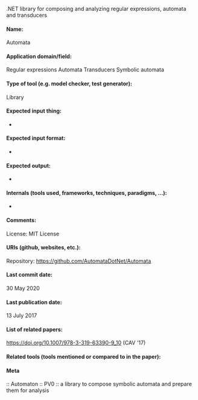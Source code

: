 .NET library for composing and analyzing regular expressions, automata and transducers

#### Name:
Automata

#### Application domain/field:
Regular expressions
Automata
Transducers
Symbolic automata

#### Type of tool (e.g. model checker, test generator):
Library

#### Expected input thing:
-

#### Expected input format:
-

#### Expected output:
-

#### Internals (tools used, frameworks, techniques, paradigms, ...):
-

#### Comments:
License: MIT License

#### URIs (github, websites, etc.):
Repository: https://github.com/AutomataDotNet/Automata

#### Last commit date:
30 May 2020

#### Last publication date:
13 July 2017

#### List of related papers:
https://doi.org/10.1007/978-3-319-63390-9_10 (CAV '17)

#### Related tools (tools mentioned or compared to in the paper):

#### Meta
:: Automaton
:: PV0 :: a library to compose symbolic automata and prepare them for analysis